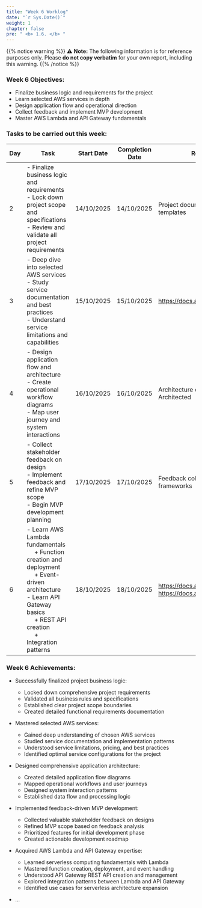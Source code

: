 ```yaml
---
title: "Week 6 Worklog"
date: "`r Sys.Date()`"
weight: 1
chapter: false
pre: " <b> 1.6. </b> "
---
```

{{% notice warning %}} 
⚠️ **Note:** The following information is for reference purposes only. Please **do not copy verbatim** for your own report, including this warning.
{{% /notice %}}


### Week 6 Objectives:

* Finalize business logic and requirements for the project
* Learn selected AWS services in depth
* Design application flow and operational direction
* Collect feedback and implement MVP development
* Master AWS Lambda and API Gateway fundamentals

### Tasks to be carried out this week:
| Day | Task                                                                                                                                                                                                   | Start Date | Completion Date | Reference Material                        |
| --- | ------------------------------------------------------------------------------------------------------------------------------------------------------------------------------------------------------ | ---------- | --------------- | ----------------------------------------- |
| 2   | - Finalize business logic and requirements <br> - Lock down project scope and specifications <br> - Review and validate all project requirements                                                      | 14/10/2025 | 14/10/2025      | Project documentation, requirements templates |
| 3   | - Deep dive into selected AWS services <br> - Study service documentation and best practices <br> - Understand service limitations and capabilities                                                   | 15/10/2025 | 15/10/2025      | <https://docs.aws.amazon.com/> |
| 4   | - Design application flow and architecture <br> - Create operational workflow diagrams <br> - Map user journey and system interactions                                                               | 16/10/2025 | 16/10/2025      | Architecture design tools, AWS Well-Architected |
| 5   | - Collect stakeholder feedback on design <br> - Implement feedback and refine MVP scope <br> - Begin MVP development planning                                                                         | 17/10/2025 | 17/10/2025      | Feedback collection tools, MVP frameworks |
| 6   | - Learn AWS Lambda fundamentals <br>&emsp; + Function creation and deployment <br>&emsp; + Event-driven architecture <br> - Learn API Gateway basics <br>&emsp; + REST API creation <br>&emsp; + Integration patterns | 18/10/2025 | 18/10/2025      | <https://docs.aws.amazon.com/lambda/>, <https://docs.aws.amazon.com/apigateway/> |


### Week 6 Achievements:

* Successfully finalized project business logic:
  * Locked down comprehensive project requirements
  * Validated all business rules and specifications
  * Established clear project scope boundaries
  * Created detailed functional requirements documentation

* Mastered selected AWS services:
  * Gained deep understanding of chosen AWS services
  * Studied service documentation and implementation patterns
  * Understood service limitations, pricing, and best practices
  * Identified optimal service configurations for the project

* Designed comprehensive application architecture:
  * Created detailed application flow diagrams
  * Mapped operational workflows and user journeys
  * Designed system interaction patterns
  * Established data flow and processing logic

* Implemented feedback-driven MVP development:
  * Collected valuable stakeholder feedback on designs
  * Refined MVP scope based on feedback analysis
  * Prioritized features for initial development phase
  * Created actionable development roadmap

* Acquired AWS Lambda and API Gateway expertise:
  * Learned serverless computing fundamentals with Lambda
  * Mastered function creation, deployment, and event handling
  * Understood API Gateway REST API creation and management
  * Explored integration patterns between Lambda and API Gateway
  * Identified use cases for serverless architecture expansion

* ...
